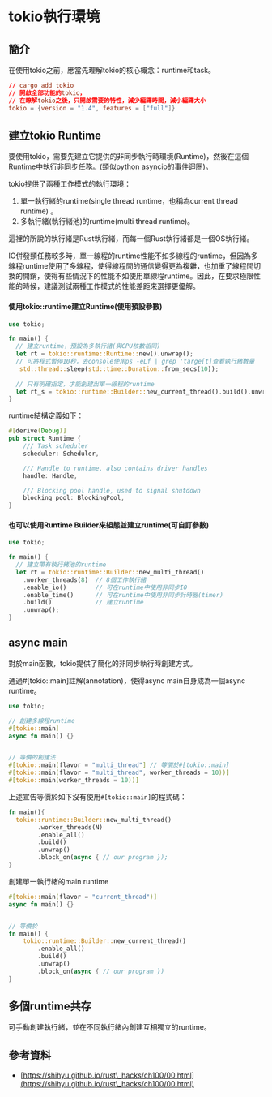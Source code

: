 # tokio執行環境

## 簡介

在使用tokio之前，應當先理解tokio的核心概念：runtime和task。

```toml
// cargo add tokio
// 開啟全部功能的tokio，
// 在瞭解tokio之後，只開啟需要的特性，減少編譯時間，減小編譯大小
tokio = {version = "1.4", features = ["full"]}
```

## 建立tokio Runtime

要使用tokio，需要先建立它提供的非同步執行時環境(Runtime)，然後在這個Runtime中執行非同步任務。(類似python asyncio的事件迴圈)。

tokio提供了兩種工作模式的執行環境：

1. 單一執行緒的runtime(single thread runtime，也稱為current thread runtime) 。
2. 多執行緒(執行緒池)的runtime(multi thread runtime)。

這裡的所說的執行緒是Rust執行緒，而每一個Rust執行緒都是一個OS執行緒。

IO併發類任務較多時，單一線程的runtime性能不如多線程的runtime，但因為多線程runtime使用了多線程，使得線程間的通信變得更為複雜，也加重了線程間切換的開銷，使得有些情況下的性能不如使用單線程runtime。因此，在要求極限性能的時候，建議測試兩種工作模式的性能差距來選擇更優解。

#### 使用tokio::runtime建立Runtime(使用預設參數)

```rust
use tokio;

fn main() {
  // 建立runtime，預設為多執行緒(與CPU核數相同)
  let rt = tokio::runtime::Runtime::new().unwrap();
  // 可將程式暫停10秒，去console使用ps -eLf | grep 'targe[t]查看執行緒數量
   std::thread::sleep(std::time::Duration::from_secs(10));
  
  // 只有明確指定，才能創建出單一線程的runtime
  let rt_s = tokio::runtime::Builder::new_current_thread().build().unwrap();
}
```

runtime結構定義如下：

```rust
#[derive(Debug)]
pub struct Runtime {
    /// Task scheduler
    scheduler: Scheduler,

    /// Handle to runtime, also contains driver handles
    handle: Handle,

    /// Blocking pool handle, used to signal shutdown
    blocking_pool: BlockingPool,
}
```

#### 也可以使用Runtime Builder來組態並建立runtime(可自訂參數)

```rust
use tokio;

fn main() {
  // 建立帶有執行緒池的runtime
  let rt = tokio::runtime::Builder::new_multi_thread()
    .worker_threads(8)  // 8個工作執行緒
    .enable_io()        // 可在runtime中使用非同步IO
    .enable_time()      // 可在runtime中使用非同步計時器(timer)
    .build()            // 建立runtime
    .unwrap();
}
```

## async main

對於main函數，tokio提供了簡化的非同步執行時創建方式。

通過#\[tokio::main]註解(annotation)，使得async main自身成為一個async runtime。

```rust
use tokio;

// 創建多線程runtime
#[tokio::main]
async fn main() {}


// 等價的創建法
#[tokio::main(flavor = "multi_thread"] // 等價於#[tokio::main]
#[tokio::main(flavor = "multi_thread", worker_threads = 10))]
#[tokio::main(worker_threads = 10))]
```

上述宣告等價於如下沒有使用`#[tokio::main]`的程式碼：

```rust
fn main(){
  tokio::runtime::Builder::new_multi_thread()
        .worker_threads(N)  
        .enable_all()
        .build()
        .unwrap()
        .block_on(async { // our program });
}
```

創建單一執行緒的main runtime

```rust
#[tokio::main(flavor = "current_thread")]
async fn main() {}


// 等價於
fn main() {
    tokio::runtime::Builder::new_current_thread()
        .enable_all()
        .build()
        .unwrap()
        .block_on(async { // our program })
}
```

## 多個runtime共存

可手動創建執行緒，並在不同執行緒內創建互相獨立的runtime。



## 參考資料

* [https://shihyu.github.io/rust\_hacks/ch100/00.html](https://shihyu.github.io/rust\_hacks/ch100/00.html)
